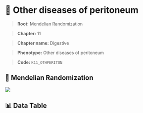 # 🧪 Other diseases of peritoneum

> **Root:** Mendelian Randomization

> **Chapter:** 11  

> **Chapter name:** Digestive

> **Phenotype:** Other diseases of peritoneum  

> **Code:** `K11_OTHPERITON`

## 🧬 Mendelian Randomization  

<img src="/MR/Figures/Forward/K11_OTHPERITON.png"/>

## 📊 Data Table

<CsvTableMRF src="/MR_Data/Forward/K11_OTHPERITON.csv"/>
